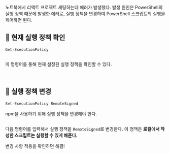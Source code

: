 <p><img alt="" src="https://velog.velcdn.com/images/yeonhee314/post/7fbe1a7d-af3a-41ec-8f0b-8c559aaf68cc/image.png" /></p>
<p>노트북에서 리액트 프로젝트 세팅하는데 에러가 발생했다.
발생 원인은 PowerShell의 실행 정책 때문에 발생한 에러로, 
실행 정책을 변경하여 PowerShell 스크립트의 실행을 제어하면 된다.</p>
<h2 id="📑-현재-실행-정책-확인">📑 현재 실행 정책 확인</h2>
<pre><code class="language-bash">Get-ExecutionPolicy</code></pre>
<p><img alt="" src="https://velog.velcdn.com/images/yeonhee314/post/cc11c459-3680-4955-8596-df6faac1e6eb/image.png" /></p>
<p>이 명령어를 통해 현재 설정된 실행 정책을 확인할 수 있다.</p>
<br />

<h2 id="📑-실행-정책-변경">📑 실행 정책 변경</h2>
<pre><code class="language-bash">Set-ExecutionPolicy RemoteSigned</code></pre>
<p>npm을 사용하기 위해 실행 정책을 변경해야 한다. </p>
<p><img alt="" src="https://velog.velcdn.com/images/yeonhee314/post/1053884a-e255-4356-97c1-946c6c48a1dd/image.png" /></p>
<p>다음 명령어를 입력해서 실행 정책을 <code>RemoteSigned</code>로 변경한다. 
이 정책은 <strong>로컬에서 작성한 스크립트는 실행할 수 있게 해준다.</strong></p>
<p>변경 사항 적용을 확인하면 해결!</p>